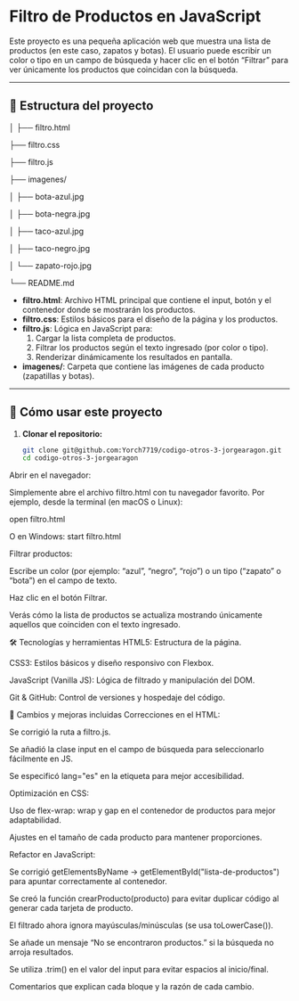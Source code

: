 # Filtro de Productos en JavaScript

Este proyecto es una pequeña aplicación web que muestra una lista de productos (en este caso, zapatos y botas). El usuario puede escribir un color o tipo en un campo de búsqueda y hacer clic en el botón “Filtrar” para ver únicamente los productos que coincidan con la búsqueda.

---

## 📁 Estructura del proyecto
│
├── filtro.html

├── filtro.css

├── filtro.js

├── imagenes/

│ ├── bota-azul.jpg

│ ├── bota-negra.jpg

│ ├── taco-azul.jpg

│ ├── taco-negro.jpg

│ └── zapato-rojo.jpg

└── README.md


- **filtro.html**: Archivo HTML principal que contiene el input, botón y el contenedor donde se mostrarán los productos.
- **filtro.css**: Estilos básicos para el diseño de la página y los productos.
- **filtro.js**: Lógica en JavaScript para:
  1. Cargar la lista completa de productos.
  2. Filtrar los productos según el texto ingresado (por color o tipo).
  3. Renderizar dinámicamente los resultados en pantalla.
- **imagenes/**: Carpeta que contiene las imágenes de cada producto (zapatillas y botas).

---

## 🚀 Cómo usar este proyecto

1. **Clonar el repositorio:**
   ```bash
   git clone git@github.com:Yorch7719/codigo-otros-3-jorgearagon.git
   cd codigo-otros-3-jorgearagon

Abrir en el navegador:

Simplemente abre el archivo filtro.html con tu navegador favorito.
Por ejemplo, desde la terminal (en macOS o Linux):

open filtro.html

O en Windows:
start filtro.html

Filtrar productos:

Escribe un color (por ejemplo: “azul”, “negro”, “rojo”) o un tipo (“zapato” o “bota”) en el campo de texto.

Haz clic en el botón Filtrar.

Verás cómo la lista de productos se actualiza mostrando únicamente aquellos que coinciden con el texto ingresado.

🛠️ Tecnologías y herramientas
HTML5: Estructura de la página.

CSS3: Estilos básicos y diseño responsivo con Flexbox.

JavaScript (Vanilla JS): Lógica de filtrado y manipulación del DOM.

Git & GitHub: Control de versiones y hospedaje del código.

📝 Cambios y mejoras incluidas
Correcciones en el HTML:

Se corrigió la ruta a filtro.js.

Se añadió la clase input en el campo de búsqueda para seleccionarlo fácilmente en JS.

Se especificó lang="es" en la etiqueta <html> para mejor accesibilidad.

Optimización en CSS:

Uso de flex-wrap: wrap y gap en el contenedor de productos para mejor adaptabilidad.

Ajustes en el tamaño de cada producto para mantener proporciones.

Refactor en JavaScript:

Se corrigió getElementsByName → getElementById("lista-de-productos") para apuntar correctamente al contenedor.

Se creó la función crearProducto(producto) para evitar duplicar código al generar cada tarjeta de producto.

El filtrado ahora ignora mayúsculas/minúsculas (se usa toLowerCase()).

Se añade un mensaje “No se encontraron productos.” si la búsqueda no arroja resultados.

Se utiliza .trim() en el valor del input para evitar espacios al inicio/final.

Comentarios que explican cada bloque y la razón de cada cambio.
